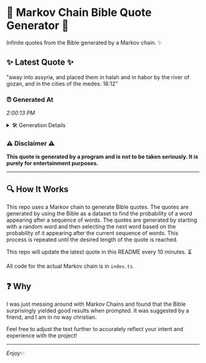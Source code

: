 # 📖 Markov Chain Bible Quote Generator 📖

Infinite quotes from the Bible generated by a Markov chain. ✨

## ✨ Latest Quote ✨
"away into assyria, and placed them in halah and in habor by the river of gozan, and in the cities of the medes: 18:12"

### ⏰ Generated At
*2:00:13 PM*

<details>
    <summary>🛠️ Generation Details</summary>
    <p>
        <strong>🌱 Seed:</strong> away<br>
        <strong>🔄 Iterations:</strong> 23<br>
        <strong>📜 Context History:</strong><br>[ away ]: into<br>[ away, into ]: assyria,<br>[ away, into, assyria, ]: and<br>[ away, into, assyria,, and ]: placed<br>[ away, into, assyria,, and, placed ]: them<br>[ away, into, assyria,, and, placed, them ]: in<br>[ into, assyria,, and, placed, them, in ]: halah<br>[ assyria,, and, placed, them, in, halah ]: and<br>[ and, placed, them, in, halah, and ]: in<br>[ placed, them, in, halah, and, in ]: habor<br>[ them, in, halah, and, in, habor ]: by<br>[ in, halah, and, in, habor, by ]: the<br>[ halah, and, in, habor, by, the ]: river<br>[ and, in, habor, by, the, river ]: of<br>[ in, habor, by, the, river, of ]: gozan,<br>[ habor, by, the, river, of, gozan, ]: and<br>[ by, the, river, of, gozan,, and ]: in<br>[ the, river, of, gozan,, and, in ]: the<br>[ river, of, gozan,, and, in, the ]: cities<br>[ of, gozan,, and, in, the, cities ]: of<br>[ gozan,, and, in, the, cities, of ]: the<br>[ and, in, the, cities, of, the ]: medes:<br>[ in, the, cities, of, the, medes: ]: 18:12<br>
    </p>
</details>

### ⚠️ Disclaimer ⚠️
**This quote is generated by a program and is not to be taken seriously. It is purely for entertainment purposes.**

---

## 🔍 How It Works

This repo uses a Markov chain to generate Bible quotes. The quotes are generated by using the Bible as a dataset to find the probability of a word appearing after a sequence of words. The quotes are generated by starting with a random word and then selecting the next word based on the probability of it appearing after the current sequence of words. This process is repeated until the desired length of the quote is reached.

This repo will update the latest quote in this README every 10 minutes. ⏳

All code for the actual Markov chain is in `index.ts`.

## ❓ Why

I was just messing around with Markov Chains and found that the Bible surprisingly yielded good results when prompted. 
It was suggested by a friend, and I am in no way christian.

Feel free to adjust the text further to accurately reflect your intent and experience with the project!

---

*Enjoy*✨
